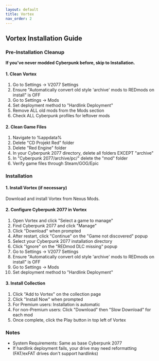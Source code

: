 ```yaml
---
layout: default
title: Vortex
nav_order: 2
---
```


## Vortex Installation Guide

### Pre-Installation Cleanup
**If you've never modded Cyberpunk before, skip to Installation.**

#### 1. Clean Vortex
1. Go to Settings → V2077 Settings
2. Ensure "Automatically convert old style 'archive' mods to REDmods on install" is OFF
3. Go to Settings → Mods  
4. Set deployment method to "Hardlink Deployment"
5. Remove ALL old mods from the Mods section
6. Check ALL Cyberpunk profiles for leftover mods

#### 2. Clean Game Files
1. Navigate to %appdata%
2. Delete "CD Projekt Red" folder
3. Delete "Red Engine" folder
4. In your Cyberpunk 2077 directory, delete all folders EXCEPT "archive"
5. In "Cyberpunk 2077/archive/pc/" delete the "mod" folder
6. Verify game files through Steam/GOG/Epic

### Installation

#### 1. Install Vortex (if necessary)
Download and install Vortex from Nexus Mods.

#### 2. Configure Cyberpunk 2077 in Vortex
1. Open Vortex and click "Select a game to manage"
2. Find Cyberpunk 2077 and click "Manage"
3. Click "Download" when prompted
4. After restart, click "Continue" on the "Game not discovered" popup
5. Select your Cyberpunk 2077 installation directory
6. Click "Ignore" on the "REDmod DLC missing" popup
7. Go to Settings → V2077 Settings
8. Ensure "Automatically convert old style 'archive' mods to REDmods on install" is OFF
9. Go to Settings → Mods
10. Set deployment method to "Hardlink Deployment"

#### 3. Install Collection
1. Click "Add to Vortex" on the collection page
2. Click "Install Now" when prompted
3. For Premium users: Installation is automatic
4. For non-Premium users: Click "Download" then "Slow Download" for each mod
5. Once complete, click the Play button in top left of Vortex

### Notes
- System Requirements: Same as base Cyberpunk 2077
- If hardlink deployment fails, your drive may need reformatting (FAT/exFAT drives don't support hardlinks)
